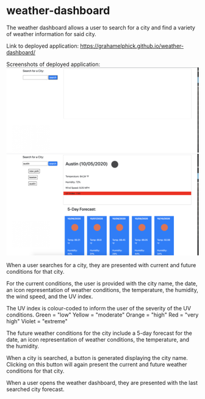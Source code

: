 # weather-dashboard

The weather dashboard allows a user to search for a city and find a variety of weather information for said city.


Link to deployed application:
https://grahamelphick.github.io/weather-dashboard/


Screenshots of deployed application:
<img src="./screenshots/original-screen.png" alt="landing page">
<img src="./screenshots/results-screen.png" alt="results of search">


When a user searches for a city, they are presented with current and future conditions for that city.

For the current conditions, the user is provided with the city name, the date, an icon representation of weather conditions, the temperature, the humidity, the wind speed, and the UV index.

The UV index is colour-coded to inform the user of the severity of the UV conditions.
Green = "low"
Yellow = "moderate"
Orange = "high"
Red = "very high"
Violet = "extreme"

The future weather conditions for the city include a 5-day forecast for the date, an icon representation of weather conditions, the temperature, and the humidity.

When a city is searched, a button is generated displaying the city name. Clicking on this button will again present the current and future weather conditions for that city.

When a user opens the weather dashboard, they are presented with the last searched city forecast.